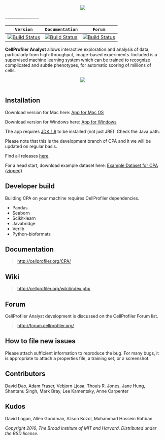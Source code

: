 <div align="center">
  <img src="http://i.imgur.com/TmujaUa.png"><br><br>
</div>
-----------------

|  **`Version`**  |  **`Documentation`** | **`Forum`** |
|---------------|----------------|-----------------|
| [![Build Status](https://img.shields.io/badge/version-2.2.1-green.svg)](http://cellprofiler.org/releases) | [![Build Status](https://img.shields.io/badge/documentation-2.2.1-brightgreen.svg)](http://cellprofiler.org/CPA/) | [![Build Status](https://img.shields.io/badge/forum-CPA-blue.svg)](http://forum.cellprofiler.org/) |

**CellProfiler Analyst** allows interactive exploration and analysis of data, particularly from high-throughput, image-based experiments. Included is a supervised machine learning system which can be trained to recognize complicated and subtle phenotypes, for automatic scoring of millions of cells.

<div align="center">
  <img src="http://i.imgur.com/j12EQH5.png"><br><br>
</div>

## Installation

Download version for Mac here: [App for Mac OS](https://docs.google.com/uc?export=download&confirm=E8mD&id=0B_Rfj3esFDX8MVdOaDdnUDdZOUE) 

Download version for Windows here: [App for Windows](http://d1zymp9ayga15t.cloudfront.net/CellProfiler-Analyst-nightly.exe)

The app requires [JDK 1.8](http://www.oracle.com/technetwork/java/javase/downloads/jdk8-downloads-2133151.html) to be installed (not just JRE). 
Check the Java path.

Please note that this is the development branch of CPA and it we will be updated on regular basis. 

Find all releases [here](http://cellprofiler.org/releases).

For a head start, download example dataset here: [Example Dataset for CPA (zipped)](http://d1zymp9ayga15t.cloudfront.net/content/Examplezips/cpa_2.0_example.zip)

## Developer build

Building CPA on your machine requires CellProfiler dependencies. 

* Pandas
* Seaborn
* Scikit-learn
* Javabridge
* Verlib
* Python-bioformats

## Documentation

> http://cellprofiler.org/CPA/

## Wiki

> http://cellprofiler.org/wiki/index.php

## Forum

CellProfiler Analyst development is discussed on the CellProfiler Forum
list.  

> http://forum.cellprofiler.org/

## How to file new issues

Please attach sufficient information to reproduce the bug. For many
bugs, it is appropriate to attach a properties file, a training set,
or a screenshot.

## Contributors

David Dao, Adam Fraser, Vebjorn Ljosa, Thouis R. Jones, Jane Hung, Shantanu Singh, Mark Bray, Lee Kamentsky, Anne Carpenter

## Kudos

David Logan, Allen Goodman, Alison Kozol, Mohammad Hossein Rohban

*Copyright 2016, The Broad Institute of MIT and Harvard.
Distributed under the BSD license.*

